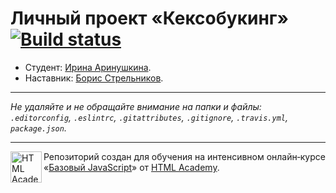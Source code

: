 # Личный проект «Кексобукинг» [![Build status][travis-image]][travis-url]

* Студент: [Ирина Аринушкина](https://up.htmlacademy.ru/javascript/10/user/295889).
* Наставник: [Борис Стрельников](https://htmlacademy.ru/profile/id278461).

---

_Не удаляйте и не обращайте внимание на папки и файлы:_<br>
_`.editorconfig`, `.eslintrc`, `.gitattributes`, `.gitignore`, `.travis.yml`, `package.json`._

---

<a href="https://htmlacademy.ru/intensive/javascript"><img align="left" width="50" height="50" title="HTML Academy" src="https://up.htmlacademy.ru/static/img/intensive/javascript/logo-for-github.svg"></a>

Репозиторий создан для обучения на интенсивном онлайн‑курсе «[Базовый JavaScript](https://htmlacademy.ru/intensive/javascript)» от [HTML Academy](https://htmlacademy.ru).

[travis-image]: https://travis-ci.org/htmlacademy-javascript/295889-keksobooking.svg?branch=master
[travis-url]: https://travis-ci.org/htmlacademy-javascript/295889-keksobooking

